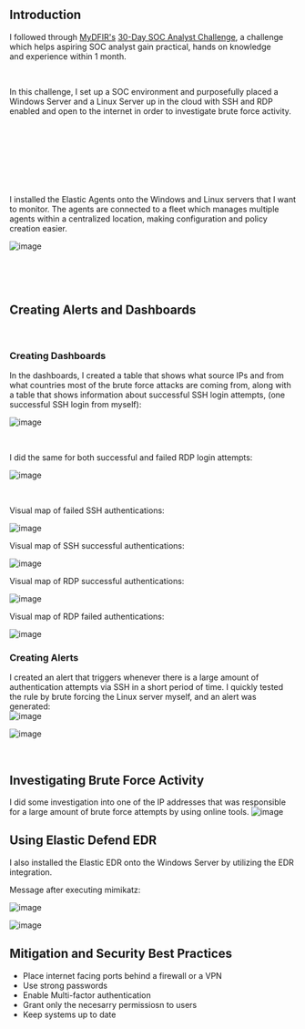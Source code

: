 ## Introduction

I followed through [MyDFIR's](https://www.youtube.com/channel/UCWoH3f-Yx6TxJfO2O_ezJUw) [30-Day SOC Analyst Challenge](https://youtube.com/playlist?list=PLG6KGSNK4PuBb0OjyDIdACZnb8AoNBeq6), a challenge which helps aspiring SOC analyst gain practical, hands on knowledge and experience within 1 month.

&nbsp;

In this challenge, I set up a SOC environment and purposefully placed a Windows Server and a Linux Server up in the cloud with SSH and RDP enabled and open to the internet in order to investigate brute force activity.

&nbsp;


&nbsp;

&nbsp;

&nbsp;


I installed the Elastic Agents onto the Windows and Linux servers that I want to monitor. The agents are connected to a fleet which manages multiple agents within a centralized location, making configuration and policy creation easier.

![image](https://github.com/user-attachments/assets/aa9828db-1889-4f6c-8259-5a7baba45d49)

&nbsp;

&nbsp;

## Creating Alerts and Dashboards

&nbsp;

### **Creating Dashboards**

In the dashboards, I created a table that shows what source IPs and from what countries most of the brute force attacks are coming from, along with a table that shows information about successful SSH login attempts, (one successful SSH login from myself):

![image](https://github.com/user-attachments/assets/5bc8c65d-cfcc-4741-b75a-9a2e22260899)

&nbsp;

I did the same for both successful and failed RDP login attempts:

![image](https://github.com/user-attachments/assets/013bc01a-240b-4761-959e-d4d53b933dce)

&nbsp;

Visual map of failed SSH authentications:

![image](https://github.com/user-attachments/assets/e5be8e16-0e00-486e-9160-79119d181cd3)

Visual map of SSH successful authentications:

![image](https://github.com/user-attachments/assets/d1b645f5-8a97-4afd-bae9-d6f9eb427704)

Visual map of RDP successful authentications:

![image](https://github.com/user-attachments/assets/d85b22f1-79c0-40a8-9470-64a26447ff75)

Visual map of RDP failed authentications:

![image](https://github.com/user-attachments/assets/0a4535a1-a112-476c-b8a8-25b947095fdd)

### **Creating Alerts**

I created an alert that triggers whenever there is a large amount of authentication attempts via SSH in a short period of time. I quickly tested the rule by brute forcing the Linux server myself, and an alert was generated:  
![image](https://github.com/user-attachments/assets/598aca04-9895-44b8-9d3d-9c9cf27b5b5c)

![image](https://github.com/user-attachments/assets/fae1cc64-d15d-4f0a-b86b-def95d43b87a)

&nbsp;

## Investigating Brute Force Activity

I did some investigation into one of the IP addresses that was responsible for a large amount of brute force attempts by using online tools.
![image](https://github.com/user-attachments/assets/a021fab4-3477-4d44-a878-592d2f739839)

## Using Elastic Defend EDR

I also installed the Elastic EDR onto the Windows Server by utilizing the EDR integration.

Message after executing mimikatz:

![image](https://github.com/user-attachments/assets/bfde68be-ef14-48d7-93ec-6e9115b63fa4)

![image](https://github.com/user-attachments/assets/7674cc13-bd3d-4e4b-b820-91d188111bfc)


## Mitigation and Security Best Practices


- Place internet facing ports behind a firewall or a VPN
- Use strong passwords
- Enable Multi-factor authentication
- Grant only the necesarry permissiosn to users
- Keep systems up to date

&nbsp;

&nbsp;

&nbsp;
